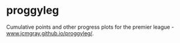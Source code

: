 # proggyleg
Cumulative points and other progress plots for the premier league - www.jcmgray.github.io/proggyleg/.
